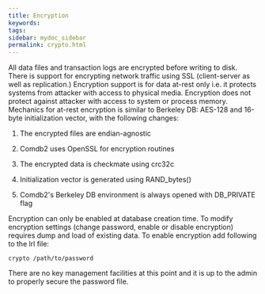 ```yaml
---
title: Encryption
keywords:
tags:
sidebar: mydoc_sidebar
permalink: crypto.html
---
```


All data files and transaction logs are encrypted before writing to disk. There is support for encrypting network traffic using SSL (client-server as well as replication.) Encryption support is for data at-rest only i.e. it protects systems from attacker with access to physical media. Encryption does not protect against attacker with access to system or process memory. Mechanics for at-rest encryption is similar to Berkeley DB: AES-128 and 16-byte initialization vector, with the following changes:

1. The encrypted files are endian-agnostic

2. Comdb2 uses OpenSSL for encryption routines

3. The encrypted data is checkmate using crc32c

4. Initialization vector is generated using RAND_bytes()

5. Comdb2's Berkeley DB environment is always opened with DB_PRIVATE flag

Encryption can only be enabled at database creation time. To modify encryption settings (change password, enable or disable encryption) requires dump and load of existing data. To enable encryption add following to the lrl file:

    crypto /path/to/password

There are no key management facilities at this point and it is up to the admin to properly secure the password file.
